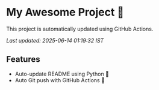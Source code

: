 # My Awesome Project 🚀

This project is automatically updated using GitHub Actions.

_Last updated: 2025-06-14 01:19:32 IST_

## Features
- Auto-update README using Python 🐍
- Auto Git push with GitHub Actions 🤖
